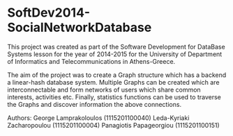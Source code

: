 # SoftDev2014-SocialNetworkDatabase

This project was created as part of the Software Development for DataBase Systems lesson for the year of 2014-2015
for the University of Department of Informatics and Telecommunications in Athens-Greece.

The aim of the project was to create a Graph structure which has a backend a linear-hash database system. Multiple
Graphs can be created which are interconnectable and form networks of users which share common interests, activities etc.
Finally, statistics functions can be used to traverse the Graphs and discover information the above connections.

Authors:
  George Lamprakoloulos (1115201100040)
  Leda-Kyriaki Zacharopoulou (1115201100004)
  Panagiotis Papageorgiou (1115201100151)

